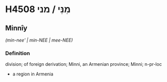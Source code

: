 # H4508 מִנִּי / מני

## Minnîy

_(min-nee' | min-NEE | mee-NEE)_

### Definition

division; of foreign derivation; Minni, an Armenian province; Minni; n-pr-loc

- a region in Armenia
